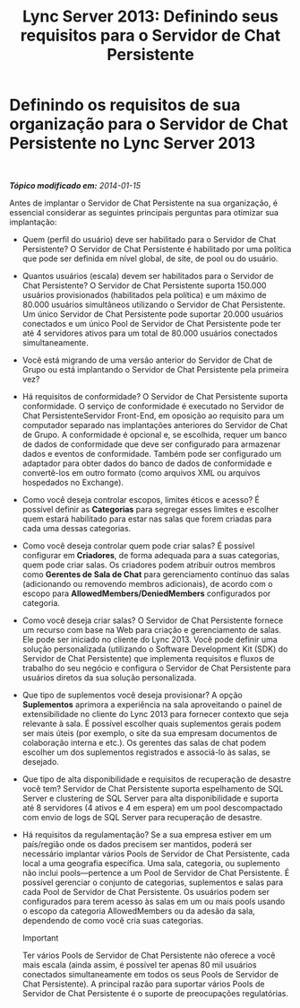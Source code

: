 ﻿---
title: 'Lync Server 2013: Definindo seus requisitos para o Servidor de Chat Persistente'
TOCTitle: Definindo os requisitos de sua organização para o Servidor de Chat Persistente
ms:assetid: 568674fb-c08a-4170-ac38-e2f8428c69e0
ms:mtpsurl: https://technet.microsoft.com/pt-br/library/Gg398372(v=OCS.15)
ms:contentKeyID: 49306754
ms.date: 05/19/2016
mtps_version: v=OCS.15
ms.translationtype: HT
---

# Definindo os requisitos de sua organização para o Servidor de Chat Persistente no Lync Server 2013

 

_**Tópico modificado em:** 2014-01-15_

Antes de implantar o Servidor de Chat Persistente na sua organização, é essencial considerar as seguintes principais perguntas para otimizar sua implantação:

  - Quem (perfil do usuário) deve ser habilitado para o Servidor de Chat Persistente? O Servidor de Chat Persistente é habilitado por uma política que pode ser definida em nível global, de site, de pool ou do usuário.

  - Quantos usuários (escala) devem ser habilitados para o Servidor de Chat Persistente? O Servidor de Chat Persistente suporta 150.000 usuários provisionados (habilitados pela política) e um máximo de 80.000 usuários simultâneos utilizando o Servidor de Chat Persistente. Um único Servidor de Chat Persistente pode suportar 20.000 usuários conectados e um único Pool de Servidor de Chat Persistente pode ter até 4 servidores ativos para um total de 80.000 usuários conectados simultaneamente.

  - Você está migrando de uma versão anterior do Servidor de Chat de Grupo ou está implantando o Servidor de Chat Persistente pela primeira vez?

  - Há requisitos de conformidade? O Servidor de Chat Persistente suporta conformidade. O serviço de conformidade é executado no Servidor de Chat PersistenteServidor Front-End, em oposição ao requisito para um computador separado nas implantações anteriores do Servidor de Chat de Grupo. A conformidade é opcional e, se escolhida, requer um banco de dados de conformidade que deve ser configurado para armazenar dados e eventos de conformidade. Também pode ser configurado um adaptador para obter dados do banco de dados de conformidade e convertê-los em outro formato (como arquivos XML ou arquivos hospedados no Exchange).

  - Como você deseja controlar escopos, limites éticos e acesso? É possível definir as **Categorias** para segregar esses limites e escolher quem estará habilitado para estar nas salas que forem criadas para cada uma dessas categorias.

  - Como você deseja controlar quem pode criar salas? É possível configurar em **Criadores**, de forma adequada para a suas categorias, quem pode criar salas. Os criadores podem atribuir outros membros como **Gerentes de Sala de Chat** para gerenciamento contínuo das salas (adicionando ou removendo membros adicionais), de acordo com o escopo para **AllowedMembers/DeniedMembers** configurados por categoria.

  - Como você deseja criar salas? O Servidor de Chat Persistente fornece um recurso com base na Web para criação e gerenciamento de salas. Ele pode ser iniciado no cliente do Lync 2013. Você pode definir uma solução personalizada (utilizando o Software Development Kit (SDK) do Servidor de Chat Persistente) que implementa requisitos e fluxos de trabalho do seu negócio e configura o Servidor de Chat Persistente para usuários diretos da sua solução personalizada.

  - Que tipo de suplementos você deseja provisionar? A opção **Suplementos** aprimora a experiência na sala aproveitando o painel de extensibilidade no cliente do Lync 2013 para fornecer contexto que seja relevante à sala. É possível escolher quais suplementos gerais podem ser mais úteis (por exemplo, o site da sua empresam documentos de colaboração interna e etc.). Os gerentes das salas de chat podem escolher um dos suplementos registrados e associá-lo às salas, se desejado.

  - Que tipo de alta disponibilidade e requisitos de recuperação de desastre você tem? Servidor de Chat Persistente suporta espelhamento de SQL Server e clustering de SQL Server para alta disponibilidade e suporta até 8 servidores (4 ativos e 4 em espera) em um pool descompactado com envio de logs de SQL Server para recuperação de desastre.

  - Há requisitos da regulamentação? Se a sua empresa estiver em um país/região onde os dados precisem ser mantidos, poderá ser necessário implantar vários Pools de Servidor de Chat Persistente, cada local a uma geografia específica. Uma sala, categoria, ou suplemento não inclui pools—pertence a um Pool de Servidor de Chat Persistente. É possível gerenciar o conjunto de categorias, suplementos e salas para cada Pool de Servidor de Chat Persistente. Os usuários podem ser configurados para terem acesso às salas em um ou mais pools usando o escopo da categoria AllowedMembers ou da adesão da sala, dependendo de como você cria suas categorias.
    
    > [!important]  
    > Ter vários Pools de Servidor de Chat Persistente não oferece a você mais escala (ainda assim, é possível ter apenas 80 mil usuários conectados simultaneamente em todos os seus Pools de Servidor de Chat Persistente). A principal razão para suportar vários Pools de Servidor de Chat Persistente é o suporte de preocupações regulatórias.
